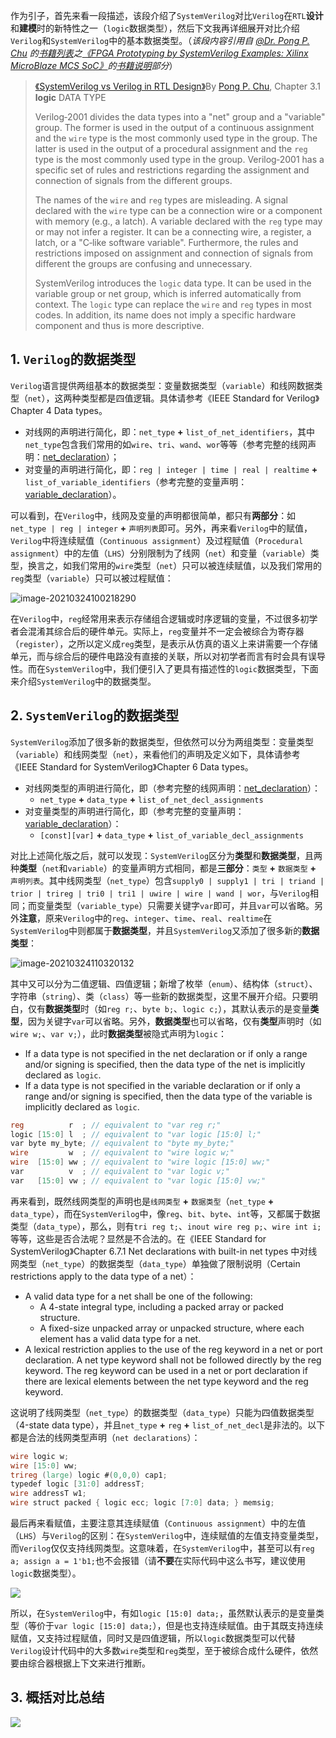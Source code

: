 
作为引子，首先来看一段描述，该段介绍了`SystemVerilog`对比`Verilog`在`RTL`**设计**和**建模**时的新特性之一（`logic`数据类型），然后下文我再详细展开对比介绍`Verilog`和`SystemVerilog`中的基本数据类型。（*该段内容引用自 [@Dr. Pong P. Chu](https://academic.csuohio.edu/chu-pong/) 的[书籍列表](https://academic.csuohio.edu/chu-pong/dr-chus-books/)之[《FPGA Prototyping by SystemVerilog Examples: Xilinx MicroBlaze MCS SoC》](https://academic.csuohio.edu/chu-pong/sv-mcs-book/)的[书籍说明](https://academic.csuohio.edu/chu-pong/wp-content/uploads/sites/64/2023/02/SystemVerilog-vs-Verilog-in-RTL-design.pdf)部分*）

> [《SystemVerilog vs Verilog in RTL Design》](https://academic.csuohio.edu/chu-pong/wp-content/uploads/sites/64/2023/02/SystemVerilog-vs-Verilog-in-RTL-design.pdf)By [Pong P. Chu](https://academic.csuohio.edu/chu-pong/), Chapter 3.1 **logic** DATA TYPE
>
> Verilog‐2001 divides the data types into a "net" group and a "variable" group. The former is used in the output of a continuous assignment and the `wire` type is the most commonly used type in the group. The latter is used in the output of a procedural assignment and the `reg` type is the most commonly used type in the group. Verilog‐2001 has a specific set of rules and restrictions regarding the assignment and connection of signals from the different groups.
>
> The names of the `wire` and `reg` types are misleading. A signal declared with the `wire` type can be a connection wire or a component with memory (e.g., a latch). A variable declared with the `reg` type may or may not infer a register. It can be a connecting wire, a register, a latch, or a "C‐like software variable". Furthermore, the rules and restrictions imposed on assignment and connection of signals from different the groups are confusing and unnecessary.
>
> SystemVerilog introduces the `logic` data type. It can be used in the variable group or net group, which is inferred automatically from context. The `logic` type can replace the `wire` and `reg` types in most codes. In addition, its name does not imply a specific hardware component and thus is more descriptive.

## 1. `Verilog`的数据类型

`Verilog`语言提供两组基本的数据类型：变量数据类型（`variable`）和线网数据类型（`net`），这两种类型都是四值逻辑。具体请参考《IEEE Standard for Verilog》Chapter 4 Data types。

- 对线网的声明进行简化，即：`net_type` **+** `list_of_net_identifiers`，其中`net_type`包含我们常用的如`wire`、`tri`、`wand`、`wor`等等（参考完整的线网声明：[net_declaration](https://bitnotes.oss-cn-shanghai.aliyuncs.com/assets/20210324090804.png)）；
- 对变量的声明进行简化，即：`reg | integer | time | real | realtime` **+** `list_of_variable_identifiers`（参考完整的变量声明：[variable_declaration](https://bitnotes.oss-cn-shanghai.aliyuncs.com/assets/20210324092030.png)）。

可以看到，在`Verilog`中，线网及变量的声明都很简单，都只有**两部分**：如`net_type | reg | integer` **+** `声明列表`即可。另外，再来看`Verilog`中的赋值，`Verilog`中将连续赋值（`Continuous assignment`）及过程赋值（`Procedural assignment`）中的左值（`LHS`）分别限制为了线网（`net`）和变量（`variable`）类型，换言之，如我们常用的`wire`类型（`net`）只可以被连续赋值，以及我们常用的`reg`类型（`variable`）只可以被过程赋值：

![image-20210324100218290](https://bitnotes.oss-cn-shanghai.aliyuncs.com/assets/20210324100218.png)

在`Verilog`中，`reg`经常用来表示存储组合逻辑或时序逻辑的变量，不过很多初学者会混淆其综合后的硬件单元。实际上，`reg`变量并不一定会被综合为寄存器（`register`），之所以定义成`reg`类型，是表示从仿真的语义上来讲需要一个存储单元，而与综合后的硬件电路没有直接的关联，所以对初学者而言有时会具有误导性。而在`SystemVerilog`中，我们便引入了更具有描述性的`logic`数据类型，下面来介绍`SystemVerilog`中的数据类型。

## 2. `SystemVerilog`的数据类型

`SystemVerilog`添加了很多新的数据类型，但依然可以分为两组类型：变量类型（`variable`）和线网类型（`net`），来看他们的声明及定义如下，具体请参考《IEEE Standard for SystemVerilog》Chapter 6 Data types。

- 对线网类型的声明进行简化，即（参考完整的线网声明：[net_declaration](https://bitnotes.oss-cn-shanghai.aliyuncs.com/assets/20210324103111.png)）：
  - `net_type` **+** `data_type` **+** `list_of_net_decl_assignments`
- 对变量类型的声明进行简化，即（参考完整的变量声明：[variable_declaration](https://bitnotes.oss-cn-shanghai.aliyuncs.com/assets/20210324103626.png)）：
  - `[const][var]` **+** `data_type` **+** `list_of_variable_decl_assignments`

对比上述简化版之后，就可以发现：`SystemVerilog`区分为**类型**和**数据类型**，且两种**类型**（`net`和`variable`）的变量声明方式相同，都是**三部分**：`类型` **+** `数据类型` **+** `声明列表`。其中线网类型（`net_type`）包含`supply0 | supply1 | tri | triand | trior | trireg | tri0 | tri1 | uwire | wire | wand | wor`，与`Verilog`相同；而变量类型（`variable_type`）只需要关键字`var`即可，并且`var`可以省略。另外**注意**，原来`Verilog`中的`reg`、`integer`、`time`、`real`、`realtime`在`SystemVerilog`中则都属于**数据类型**，并且`SystemVerilog`又添加了很多新的**数据类型**：

![image-20210324110320132](https://bitnotes.oss-cn-shanghai.aliyuncs.com/assets/20210324110320.png)

其中又可以分为二值逻辑、四值逻辑；新增了枚举（`enum`）、结构体（`struct`）、字符串（`string`）、类（`class`）等一些新的数据类型，这里不展开介绍。只要明白，仅有**数据类型**时（如`reg r;`、`byte b;`、`logic c;`），其默认表示的是变量**类型**，因为关键字`var`可以省略。另外，**数据类型**也可以省略，仅有**类型**声明时（如`wire w;`、`var v;`），此时**数据类型**被隐式声明为`logic`：

- If a data type is not specified in the net declaration or if only a range and/or signing is specified, then the data  type of the net is implicitly declared as `logic`.
- If a data type is not specified in the variable declaration or if only a range and/or signing is specified, then the data type of the variable is implicitly  declared as `logic`.

```verilog
reg          r  ; // equivalent to "var reg r;"
logic [15:0] l  ; // equivalent to "var logic [15:0] l;"
var byte my_byte; // equivalent to "byte my_byte;"
wire         w  ; // equivalent to "wire logic w;"
wire  [15:0] ww ; // equivalent to "wire logic [15:0] ww;"
var          v  ; // equivalent to "var logic v;"
var   [15:0] vw ; // equivalent to "var logic [15:0] vw;"
```

再来看到，既然线网类型的声明也是`线网类型` **+** `数据类型`（`net_type` **+** `data_type`），而在`SystemVerilog`中，像`reg`、`bit`、`byte`、`int`等，又都属于数据类型（`data_type`），那么，则有`tri reg t;`、`inout wire reg p;`、`wire int i;`等等，这些是否合法呢？显然是不合法的。在《IEEE Standard for SystemVerilog》Chapter 6.7.1 Net declarations with built-in net types 中对线网类型（`net_type`）的数据类型（`data_type`）单独做了限制说明（Certain restrictions apply to the data type of a net）：

- A valid data type for a net shall be one of the following:
  - A 4-state integral type, including a packed array or packed structure.
  - A fixed-size unpacked array or unpacked structure, where each element has a valid data type for a net.
- A lexical restriction applies to the use of the reg keyword in a net or port declaration. A net type keyword shall not be followed directly by the reg keyword. The reg keyword can be used in a net or port declaration if there are lexical elements between the net type keyword and the reg keyword.

这说明了线网类型（`net_type`）的数据类型（`data_type`）只能为四值数据类型（4-state data type），并且`net_type` **+** `reg` **+** `list_of_net_decl`是非法的。以下都是合法的线网类型声明（`net declarations`）：

```verilog
wire logic w;
wire [15:0] ww;
trireg (large) logic #(0,0,0) cap1;
typedef logic [31:0] addressT;
wire addressT w1;
wire struct packed { logic ecc; logic [7:0] data; } memsig;
```

最后再来看赋值，主要注意其连续赋值（`Continuous assignment`）中的左值（`LHS`）与`Verilog`的区别：在`SystemVerilog`中，连续赋值的左值支持变量类型，而`Verilog`仅仅支持线网类型。这意味着，在`SystemVerilog`中，甚至可以有`reg a; assign a = 1'b1;`也不会报错（请**不要**在实际代码中这么书写，建议使用`logic`数据类型）。

![](https://bitnotes.oss-cn-shanghai.aliyuncs.com/assets/20210324135038.png)

所以，在`SystemVerilog`中，有如`logic [15:0] data;`，虽然默认表示的是变量类型（等价于`var logic [15:0] data;`），但是也支持连续赋值。由于其既支持连续赋值，又支持过程赋值，同时又是四值逻辑，所以`logic`数据类型可以代替`Verilog`设计代码中的大多数`wire`类型和`reg`类型，至于被综合成什么硬件，依然要由综合器根据上下文来进行推断。

## 3. 概括对比总结

![](https://bitnotes.oss-cn-shanghai.aliyuncs.com/assets/202502151640453.png)
